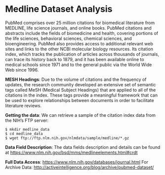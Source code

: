 Medline Dataset Analysis
==============

PubMed comprises over 25 million citations for biomedical literature from MEDLINE, life science journals, and online books. PubMed citations and abstracts include the fields of biomedicine and health, covering portions of the life sciences, behavioral sciences, chemical sciences, and bioengineering. PubMed also provides access to additional relevant web sites and links to the other NCBI molecular biology resources. Its citation index, which tracks the publication of articles across thousands of journals, can trace its history back to 1879, and it has been available online to medical schools since 1971 and to the general public via the World Wide Web since 1996.  

**MESH Headings**: Due to the volume of citations and the frequency of updates, the research community
developed an extensive set of semantic tags called MeSH (Medical Subject Headings) that are applied to all of the citations in the index. These tags provide a meaningful framework that can be used to explore relationships between documents in order to facilitate literature reviews.  

**Getting the data**: We can retrieve a sample of the citation index data from the NIH’s FTP server:  
```
$ mkdir medline_data
$ cd medline_data
$ wget ftp://ftp.nlm.nih.gov/nlmdata/sample/medline/*.gz
```
**Data Field Description**: The data fields description and details can be found at https://www.nlm.nih.gov/bsd/mms/medlineelements.html#crdt  

**Full Data Access**: https://www.nlm.nih.gov/databases/journal.html
For Archive Data: http://activeintelligence.org/blog/archive/pubmed-dataset/


